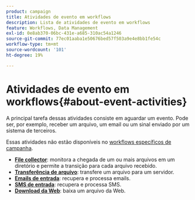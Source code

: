 ```yaml
---
product: campaign
title: Atividades de evento em workflows
description: Lista de atividades de evento em workflows
feature: Workflows, Data Management
exl-id: 0e8ab370-06bc-431e-a685-310ac54a1246
source-git-commit: 77ec01aaba1e50676bed57f503a9e4e8bb1fe54c
workflow-type: tm+mt
source-wordcount: '101'
ht-degree: 19%

---
```


# Atividades de evento em workflows{#about-event-activities}

A principal tarefa dessas atividades consiste em aguardar um evento. Pode ser, por exemplo, receber um arquivo, um email ou um sinal enviado por um sistema de terceiros.

Essas atividades não estão disponíveis no [workflows específicos de campanha](campaign-workflows.md).


* **[File collector](file-collector.md)**: monitora a chegada de um ou mais arquivos em um diretório e permite a transição para cada arquivo recebido.
* **[Transferência de arquivo](file-transfer.md)**: transfere um arquivo para um servidor.
* **[Emails de entrada](inbound-emails.md)**: recupera e processa emails.
* **[SMS de entrada](inbound-sms.md)**: recupera e processa SMS.
* **[Download da Web](web-download.md)**: baixa um arquivo da Web.

